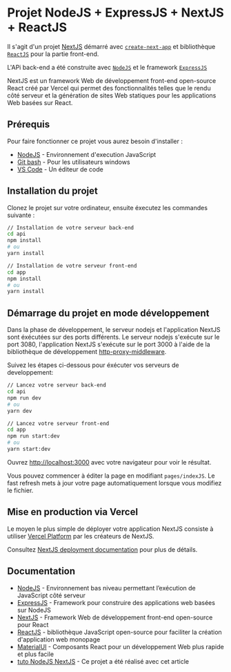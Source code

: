 # Projet NodeJS + ExpressJS + NextJS + ReactJS
Il s'agit d'un projet [NextJS](https://nextjs.org/) démarré avec [`create-next-app`](https://github.com/vercel/nextJS/tree/canary/packages/create-next-app) et bibliothèque [`ReactJS`](https://fr.reactjs.org/) pour la partie front-end.

L'APi back-end a été construite avec [`NodeJS`](https://nodejs.org/en/) et le framework [`ExpressJS`](http://expressjs.com/)

NextJS est un framework Web de développement front-end open-source React créé par Vercel qui permet des fonctionnalités telles que le rendu côté serveur et la génération de sites Web statiques pour les applications Web basées sur React.


## Prérequis
Pour faire fonctionner ce projet vous aurez besoin d'installer :
- [NodeJS](https://nodejs.org/en/download/) - Environnement d'execution JavaScript
- [Git bash](https://git-scm.com/downloads) - Pour les utilisateurs windows
- [VS Code](https://code.visualstudio.com/) - Un éditeur de code


## Installation du projet
Clonez le projet sur votre ordinateur, ensuite éxecutez les commandes suivante :

```bash
// Installation de votre serveur back-end
cd api
npm install
# ou
yarn install

// Installation de votre serveur front-end
cd app
npm install
# ou
yarn install
```

## Démarrage du projet en mode développement
Dans la phase de développement, le serveur nodejs et l'application NextJS sont éxécutées sur des ports différents. Le serveur nodejs s'exécute sur le port 3080, l'application NextJS s'exécute sur le port 3000 à l'aide de la bibliothèque de développement [http-proxy-middleware](https://www.npmjs.com/package/http-proxy-middleware).


Suivez les étapes ci-dessous pour éxécuter vos serveurs de developpement:

```bash
// Lancez votre serveur back-end
cd api
npm run dev
# ou
yarn dev

// Lancez votre serveur front-end
cd app
npm run start:dev
# ou
yarn start:dev
```

Ouvrez [http://localhost:3000](http://localhost:3000) avec votre navigateur pour voir le résultat.

Vous pouvez commencer à éditer la page en modifiant `pages/indexJS`. Le fast refresh mets à jour votre page automatiquement lorsque vous modifiez le fichier.


## Mise en production via Vercel
Le moyen le plus simple de déployer votre application NextJS consiste à utiliser [Vercel Platform](https://vercel.com/import?utm_medium=default-template&filter=nextJS&utm_source=create-next-app&utm_campaign=create-next-app-readme) par les créateurs de NextJS.

Consultez [NextJS deployment documentation](https://nextjs.org/docs/deployment) pour plus de détails.


## Documentation
- [NodeJS](https://nodejs.org/api/) - Environnement bas niveau permettant l’exécution de JavaScript côté serveur
- [ExpressJS](https://expressjs.com/en/guide/routing.html) - Framework pour construire des applications web basées sur NodeJS
- [NextJS](https://nextjs.org/docs) - Framework Web de développement front-end open-source  pour React
- [ReactJS](https://fr.reactjs.org/docs/getting-started.html) -  bibliothèque JavaScript open-source pour faciliter la création d'application web monopage
- [MaterialUI](https://material-ui.com/) - Composants React pour un développement Web plus rapide et plus facile
- [tuto NodeJS NextJS](https://medium.com/bb-tutorials-and-thoughts/how-to-develop-and-build-next-js-app-with-nodejs-backend-7ff91841bd3) - Ce projet a été réalisé avec cet article